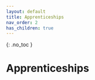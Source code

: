 ```yaml
---
layout: default
title: Apprenticeships
nav_order: 2
has_children: true
---
```


{: .no_toc }

# Apprenticeships

